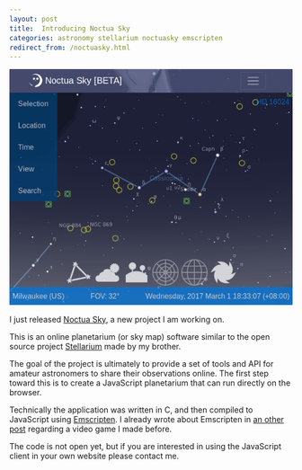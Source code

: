 ```yaml
---
layout: post
title:  Introducing Noctua Sky
categories: astronomy stellarium noctuasky emscripten
redirect_from: /noctuasky.html
---
```


![Noctuasky](/assets/imgs/noctuasky.png)

I just released [Noctua Sky], a new project I am working on.

This is an online planetarium (or sky map) software similar to the open source
project [Stellarium] made by my brother.

The goal of the project is ultimately to provide a set of tools and API for
amateur astronomers to share their observations online.  The first step toward
this is to create a JavaScript planetarium that can run directly on the
browser.

Technically the application was written in C, and then compiled to JavaScript
using [Emscripten].  I already wrote about Emscripten in [an other post](
http://charlie137-2.blogspot.tw/2013/01/voxel-invaders-ported-to-javascript.html)
regarding a video game I made before.

The code is not open yet, but if you are interested in using the JavaScript
client in your own website please contact me.

[noctua sky]: https://noctuasky.com
[Stellarium]: http://www.stellarium.org
[Emscripten]: http://kripken.github.io/emscripten-site/
